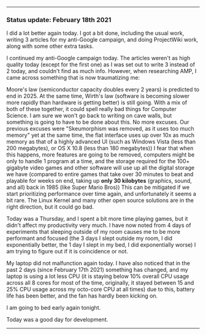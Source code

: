 ***

### Status update: February 18th 2021

I did a lot better again today. I got a bit done, including the usual work, writing 3 articles for my anti-Google campaign, and doing ProjectWiki work, along with some other extra tasks.

I continued my anti-Google campaign today. The articles weren't as high quality today (except for the first one) as I was set out to write 3 instead of 2 today, and couldn't find as much info. However, when researching AMP, I came across something that is now traumatizing me:

Moore's law (semiconductor capacity doubles every 2 years) is predicted to end in 2025. At the same time, Wirth's law (software is becoming slower more rapidly than hardware is getting better) is still going. With a mix of both of these together, it could spell really bad things for Computer Science. I am sure we won't go back to writing on cave walls, but something is going to have to be done about this. No more excuses. Our previous excuses were "Skeumorphism was removed, as it uses too much memory" yet at the same time, the flat interface uses up over 10x as much memory as that of a highly advanced UI (such as Windows Vista (less than 200 megabytes), or OS X 10.8 (less than 180 megabytes)) I fear that when this happens, more features are going to be removed, computers might be only to handle 1 program at a time, and the storage required for the 100+ gigabyte video games and other software will use up all the digital storage we have (compared to entire games that take over 30 minutes to beat and playable for weeks on end, taking up **only 30 kilobytes** (graphics, sound, and all) back in 1985 (like Super Mario Bros)) This can be mitigated if we start prioritizing performance over time again, and unfortunately it seems a bit rare. The Linux Kernel and many other open source solutions are in the right direction, but it could go bad. 

Today was a Thursday, and I spent a bit more time playing games, but it didn't affect my productivity very much. I have now noted from 4 days of experiments that sleeping outside of my room causes me to be more performant and focused (the 3 days I slept outside my room, I did exponentially better, the 1 day I slept in my bed, I did exponentially worse) I am trying to figure out if it is coincidence or not.

My laptop did not malfunction again today. I have also noticed that in the past 2 days (since February 17th 2021) something has changed, and my laptop is using a lot less CPU (it is staying below 10% overall CPU usage across all 8 cores for most of the time, originally, it stayed between 15 and 25% CPU usage across my octo-core CPU at all times) due to this, battery life has been better, and the fan has hardly been kicking on.

I am going to bed early again tonight.

Today was a good day for development.

***

